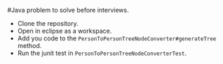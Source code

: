 #Java problem to solve before interviews.

- Clone the repository. 
- Open in eclipse as a workspace.
- Add you code to the `PersonToPersonTreeNodeConverter#generateTree`  method.
- Run the junit test in `PersonToPersonTreeNodeConverterTest`.
